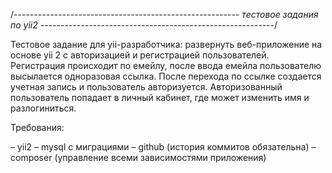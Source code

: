 /*--------------------------------------------------------
тестовое задания по yii2
----------------------------------------------------------*/

Тестовое задание для yii-разработчика: развернуть веб-приложение на основе yii 2 с авторизацией и регистрацией пользователей. Регистрация происходит по емейлу, после ввода емейла пользователю высылается одноразовая ссылка. После перехода по ссылке создается учетная запись и пользователь авторизуется. Авторизованный пользователь попадает в личный кабинет, где может изменить имя и разлогиниться.

Требования:

– yii2
– mysql с миграциями
– github (история коммитов обязательна)
– composer (управление всеми зависимостями приложения)
